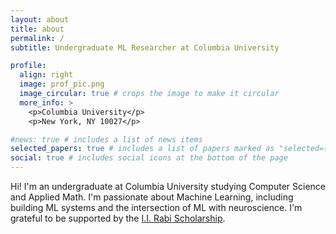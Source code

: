 ```yaml
---
layout: about
title: about
permalink: /
subtitle: Undergraduate ML Researcher at Columbia University

profile:
  align: right
  image: prof_pic.png
  image_circular: true # crops the image to make it circular
  more_info: >
    <p>Columbia University</p>
    <p>New York, NY 10027</p>

#news: true # includes a list of news items
selected_papers: true # includes a list of papers marked as "selected={true}"
social: true # includes social icons at the bottom of the page
---
```


Hi! I'm an undergraduate at Columbia University studying Computer Science and Applied Math. I'm passionate about Machine Learning, including building ML systems and the intersection of ML with neuroscience. I'm grateful to be supported by the [I.I. Rabi Scholarship](https://urf.columbia.edu/urf/research/rabi).

<!-- Write your biography here. Tell the world about yourself. Link to your favorite [subreddit](http://reddit.com). You can put a picture in, too. The code is already in, just name your picture `prof_pic.jpg` and put it in the `img/` folder.

Put your address / P.O. box / other info right below your picture. You can also disable any of these elements by editing `profile` property of the YAML header of your `_pages/about.md`. Edit `_bibliography/papers.bib` and Jekyll will render your [publications page](/al-folio/publications/) automatically.

Link to your social media connections, too. This theme is set up to use [Font Awesome icons](https://fontawesome.com/) and [Academicons](https://jpswalsh.github.io/academicons/), like the ones below. Add your Facebook, Twitter, LinkedIn, Google Scholar, or just disable all of them. -->
